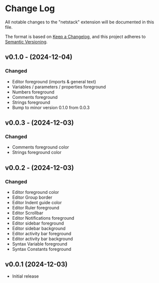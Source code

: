 # Change Log

All notable changes to the "netstack" extension will be documented in this file.

The format is based on [Keep a Changelog](https://keepachangelog.com/en/1.1.0/), and this project adheres to [Semantic Versioning](https://semver.org/spec/v2.0.0.html).

## v0.1.0 - (2024-12-04)

### Changed

- Editor foreground (imports & general text)
- Variables / parameters / properties foreground
- Numbers foreground
- Comments foreground
- Strings foreground
- Bump to minor version 0.1.0 from 0.0.3

## v0.0.3 - (2024-12-03)

### Changed

- Comments foreground color
- Strings foreground color

## v0.0.2 - (2024-12-03)

### Changed

- Editor foreground color
- Editor Group border
- Editor Indent guide color
- Editor Ruler foreground
- Editor Scrollbar
- Editor Notifications foreground
- Editor sidebar foreground
- Editor sidebar background
- Editor activity bar foreground
- Editor activity bar background
- Syntax Variable foreground
- Syntax Constants foreground

## v0.0.1 (2024-12-03)

- Initial release
